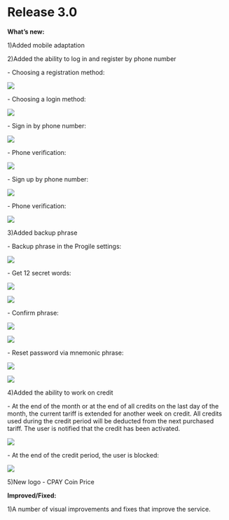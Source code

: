 # Release 3.0

**What’s new:**

1\)Added mobile adaptation

2\)Added the ability to log in and register by phone number

&#x20;\- Choosing a registration method:

![](../.gitbook/assets/screenshot-nimbusweb.me-2022.05.24-18\_02\_31.png)

&#x20;\- Choosing a login method:

![](../.gitbook/assets/screenshot-nimbusweb.me-2022.05.24-18\_05\_33.png)

&#x20;\- Sign in by phone number:

![](../.gitbook/assets/screenshot-nimbusweb.me-2022.05.24-18\_07\_09.png)

&#x20;\- Phone verification:

![](../.gitbook/assets/screenshot-nimbusweb.me-2022.05.24-18\_09\_20.png)

&#x20;\- Sign up by phone number:

![](../.gitbook/assets/screenshot-nimbusweb.me-2022.05.24-18\_11\_03.png)

&#x20;\- Phone verification:

![](../.gitbook/assets/screenshot-nimbusweb.me-2022.05.24-18\_30\_49.png)

3\)Added backup phrase

&#x20;\- Backup phrase in the Progile settings:

![](../.gitbook/assets/screenshot-nimbusweb.me-2022.05.24-23\_31\_31.png)

&#x20;\- Get 12 secret words:

![](../.gitbook/assets/screenshot-nimbusweb.me-2022.05.24-23\_35\_05.png)

![](../.gitbook/assets/screenshot-nimbusweb.me-2022.05.24-23\_42\_12.png)

&#x20;\- Confirm phrase:

![](../.gitbook/assets/screenshot-nimbusweb.me-2022.05.24-23\_51\_53.png)

![](../.gitbook/assets/screenshot-nimbusweb.me-2022.05.24-23\_53\_48.png)

&#x20;\- Reset password via mnemonic phrase:

![](../.gitbook/assets/screenshot-nimbusweb.me-2022.05.25-00\_01\_08.png)

![](../.gitbook/assets/screenshot-nimbusweb.me-2022.05.25-00\_05\_11.png)

4\)Added the ability to work on credit

&#x20;\- At the end of the month or at the end of all credits on the last day of the month, the current tariff is extended for another week on credit. All credits used during the credit period will be deducted from the next purchased tariff. The user is notified that the credit has been activated.

![](../.gitbook/assets/screenshot-nimbusweb.me-2022.05.25-00\_56\_19.png)

&#x20;\- At the end of the credit period, the user is blocked:

![](../.gitbook/assets/screenshot-nimbusweb.me-2022.05.25-01\_00\_11.png)

5\)New logo - CPAY Coin Price



**Improved/Fixed:**

1\)A number of visual improvements and fixes that improve the service.
